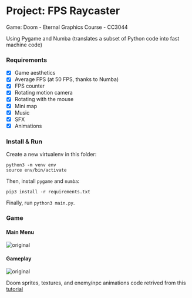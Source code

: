 # Project: FPS Raycaster
Game: Doom - Eternal
Graphics Course - CC3044

Using Pygame and Numba (translates a subset of Python code into fast machine code)

### Requirements
- [x] Game aesthetics
- [x] Average FPS (at 50 FPS, thanks to Numba)
- [x] FPS counter
- [x] Rotating motion camera
- [x] Rotating with the mouse
- [x] Mini map
- [x] Music
- [x] SFX
- [x] Animations

### Install & Run

Create a new virtualenv in this folder:
```
python3 -m venv env
source env/bin/activate
```

Then, install `pygame` and `numba`:
```
pip3 install -r requirements.txt
```

Finally, run `python3 main.py`.

### Game

#### Main Menu
![original](https://github.com/gusmendez99/Graphics_Raycaster/raw/main/images/menu.gif?raw=true)

#### Gameplay
![original](https://github.com/gusmendez99/Graphics_Raycaster/raw/main/images/gameplay.gif?raw=true)

Doom sprites, textures, and enemy/npc animations code retrived from this [tutorial](https://youtu.be/MgTHkqMjVa4)